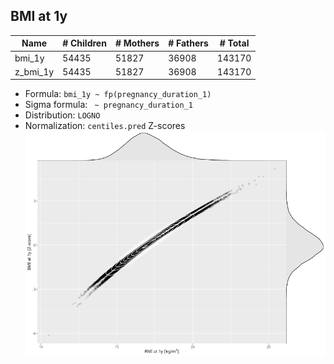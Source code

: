 ## BMI at 1y

| Name | # Children | # Mothers | # Fathers | # Total |
| ---- | ---------- | --------- | --------- | ------- |
| bmi_1y | 54435 | 51827 | 36908 | 143170 |
| z_bmi_1y | 54435 | 51827 | 36908 | 143170 |

- Formula: `bmi_1y ~ fp(pregnancy_duration_1)`
- Sigma formula: ` ~ pregnancy_duration_1`
- Distribution: `LOGNO`
- Normalization: `centiles.pred` Z-scores
![](plots/z_bmi_1y_vs_bmi_1y_child.png)


